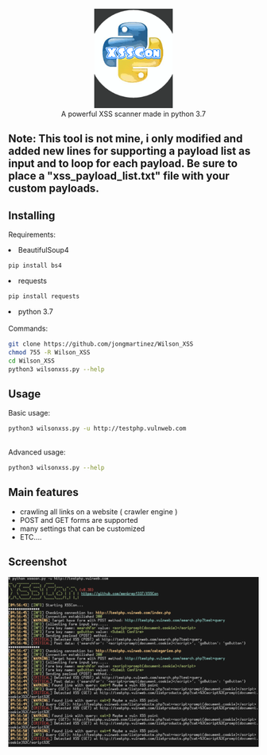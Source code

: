 <p align="center">
 <img src="images/logo.png" height="200"><br/>
A powerful XSS scanner made in python 3.7
 
<h2>Note: This tool is not mine, i only modified and added new lines for supporting a payload list as input and to loop for each payload. Be sure to place a "xss_payload_list.txt" file with your custom payloads.</h2>
</p>



## Installing

Requirements: <br/>

<li> BeautifulSoup4 </li>

```bash
pip install bs4
```
<li> requests </li>

```bash
pip install requests
```
<li> python 3.7 </li>
<br/>
Commands:

```bash
git clone https://github.com/jongmartinez/Wilson_XSS
chmod 755 -R Wilson_XSS
cd Wilson_XSS
python3 wilsonxss.py --help 
```
## Usage
Basic usage:

```bash
python3 wilsonxss.py -u http://testphp.vulnweb.com
```
<br/>
Advanced usage:

```bash
python3 wilsonxss.py --help
```

## Main features

* crawling all links on a website ( crawler engine )
* POST and GET forms are supported
* many settings that can be customized
* ETC....


## Screenshot

<img src="images/screenshot.png">

